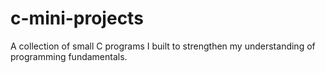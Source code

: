 # c-mini-projects
A collection of small C programs I built to strengthen my understanding of programming fundamentals.
